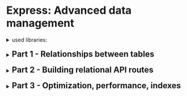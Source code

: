 # Express: Advanced data management

<details>
<summary>used libraries:</summary>

```js
npm init -y
npm install date-fns, express, uuid
npm install nodemon -D
npm install nodemone -g
npm install cors
npm install better-sqlite3
```

</details>

<br />

<details>
<summary><h2 style="display:inline"><strong>Part 1 - Relationships between tables</strong></h2></summary>

1. ### Update **database/database.js**:
   replace `console.log('The DB and table "employees" have been created!')` with

```js
db.prepare(
	`CREATE TABLE IF NOT EXISTS projects
  (
    id INTEGER PRIMARY KEY AUTOINCREMENT,
    employee_id INTEGER NOT NULL,
    project_name TEXT NOT NULL,
    deadline TEXT,
    FOREIGN KEY (employee_id) REFERENCES employees(id)
  )`
).run()

db.prepare(
	`CREATE TABLE IF NOT EXISTS skills
    (
      id INTEGER PRIMARY KEY AUTOINCREMENT,
      name TEXT NOT NULL UNIQUE
    )`
).run()

db.prepare(
	`CREATE TABLE IF NOT EXISTS employee_skills 
    (
      employee_id INTEGER NOT NULL,
      skill_id INTEGER NOT NULL,
      PRIMARY KEY (employee_id, skill_id),
      FOREIGN KEY (employee_id) REFERENCES employees(id),
      FOREIGN KEY (skill_id) REFERENCES skills(id)
    )`
).run()

console.log('The DB and tables have been created!')
```

2. ### Start the server

- New tables should be created. Check console output.

1. ### Open program **DB Browser for SQLite**:

- check if new tables `projects`, `skills` and `employee_skills` have been created
- tab **Execute SQL** --> execute:

```sql
INSERT INTO projects (employee_id, project_name, deadline)
VALUES (40, "Project Blue Book", "2025-09-01");
```

```sql
INSERT INTO projects (employee_id, project_name, deadline)
VALUES (40, "Project Bluebeam", "2025-09-01")
```

```sql
INSERT INTO skills (name) VALUES("Digging");
INSERT INTO skills (name) VALUES("Driving");
INSERT INTO skills (name) VALUES("Hairstyling");
INSERT INTO skills (name) VALUES("Receptionist");
INSERT INTO skills (name) VALUES("Fullstack developer");
INSERT INTO skills (name) VALUES("Customer support");
```

```sql
INSERT INTO employee_skills (employee_id, skill_id) VALUES (35, 5);
INSERT INTO employee_skills (employee_id, skill_id) VALUES (42, 6);
INSERT INTO employee_skills (employee_id, skill_id) VALUES (12, 3);
INSERT INTO employee_skills (employee_id, skill_id) VALUES (15, 1);
INSERT INTO employee_skills (employee_id, skill_id) VALUES (50, 4);
INSERT INTO employee_skills (employee_id, skill_id) VALUES (26, 2);
```

- tab **Browse Data** -> choose Table:

  - "projects" -> see records
  - "skills" -> see records
  - "employee_skills" -> see records

- save Project

4. ### Create **queries\projectsWithEmployee.js**:

```js
import { db } from '../database/database.js'

export function getProjectsWithEmployee() {
	return db
		.prepare(
			`
      SELECT projects.project_name, projects.deadline, employees.first_name, employees.last_name FROM projects INNER JOIN employees ON projects.employee_id = employees.id
      `
		)
		.all()
}
```

5. ### Create **routes/projects.js**

```js
import { Router } from 'express'
import { getProjectsWithEmployee } from '../queries/projectsWithEmployee.js'

export const projectsRouter = new Router()

projectsRouter.get('/active-projects', (req, res) => {
	const data = getProjectsWithEmployee()
	res.json(data)
})
```

6. ### Update **server.js**:

   after `app.use('/', rootRouter)` add `app.use("/projects", projectsRouter)` + import router

7. ### Open browser:
   `http://localhost:3500/projects/active-projects`

Result should be:

```
[
  {
    "project_name": "Project Blue Book",
    "deadline": "2025-09-01",
    "first_name": "Joshua",
    "last_name": "Walker"
  },
  {
    "project_name": "Project Bluebeam",
    "deadline": "2025-09-01",
    "first_name": "Joshua",
    "last_name": "Walker"
  }
]
```

</details>

<br />

<details>
<summary><h2 style="display:inline"><strong>Part 2 - Building relational API routes</strong></h2></summary>

<br />

1. ### Create **queries\employeesWithSkills.js**

```js
import { db } from '../database/database.js'

export function getEmployeesWithSkills() {
	return db
		.prepare(
			`
      SELECT employees.first_name, employees.last_name, skills.name AS skill FROM employees
      INNER JOIN employee_skills ON employees.id = employee_skills.employee_id
      INNER JOIN skills ON employee_skills.skill_id = skills.id
      `
		)
		.all()
}
```

2. ### Create **queries\projectsByEmployeeID.js**

```js
import { db } from '../database/database.js'

export function getProjectsByEmployeeID(employeeID) {
	return db
		.prepare(
			`
      SELECT project_name, deadline FROM projects
      WHERE employee_id = ?
      `
		)
		.all(employeeID)
}
```

3. ### Create **queries\skillsByEmployeeID.js**

```js
import { db } from '../database/database.js'

export function getSkillsByEmployeeID(employeeID) {
	return db
		.prepare(
			`
      SELECT skills.name as skill FROM employee_skills
      INNER JOIN skills ON employee_skills. skill_id = skills.id
      WHERE employee_skills.employee_id = ?
      `
		)
		.all(employeeID)
}
```

4. ### Create **queries\latestProjects.js**

```js
import { db } from '../database/database.js'

export function getLatestProjects() {
	return db
		.prepare(
			`
      SELECT project_name, deadline FROM projects
      ORDER BY deadline DESC
      LIMIT 5
      `
		)
		.all()
}
```

5. ### Create **routes\skills.js**

```js
import { Router } from 'express'
import { getEmployeesWithSkills } from '../queries/employeesWithSkills.js'
import { getSkillsByEmployeeID } from '../queries/skillsByEmployeeID.js'

export const skillsRouter = new Router()

skillsRouter.get('/', (req, res) => {
	const data = getEmployeesWithSkills()
	res.json(data)
})

skillsRouter.get('/employee/:id', (req, res) => {
	const employeeID = req.params.id
	const data = getSkillsByEmployeeID(employeeID)
	res.json(data)
})
```

6. ### Update **routes\projects.js**: add

```js
import { getLatestProjects } from '../queries/latestProjects.js'
import { getProjectsByEmployeeID } from '../queries/projectsByEmployeeID.js'

projectsRouter.get('/by-employee/:id', (req, res) => {
	const employeeID = req.params.id
	const data = getProjectsByEmployeeID(employeeID)
	res.json(data)
})

projectsRouter.get('/latest', (req, res) => {
	const data = getLatestProjects()
	res.json(data)
})
```

7. ### Update **server.js**

- attach router `app.use('/skills', skillsRouter)` + import

8. ### Open browser to test:

   - `http://localhost:3500/skills`
   - `http://localhost:3500/skills/employee/35`
   - `http://localhost:3500/projects/by-employee/40`
   - `http://localhost:3500/projects/latest`

</details>

<br />

<details>
<summary><h2 style="display:inline"><strong>Part 3 - Optimization, performance, indexes</strong></h2></summary>

<br />

### **🔷 Indexes:**

1. ### Update **database\database.js**:
   before `console.log` add

```js
//* --------------------------------- Indexes -------------------------------- */
db.prepare(
	`
CREATE INDEX IF NOT EXISTS idx_projects_employee_id
ON projects (employee_id)
`
).run()

db.prepare(
	`
CREATE INDEX IF NOT EXISTS idx_employee_skills_employee_id
ON employee_skills (employee_id)
`
).run()

db.prepare(
	`
CREATE INDEX IF NOT EXISTS idx_projects_project_name
ON projects (project_name)
`
).run()

db.prepare(
	`
CREATE INDEX IF NOT EXISTS idx_skills_name
ON skills (name)
`
).run()
```

2. ### Run the server
3. ### Open program **DB Browser for SQLite**:

- tab **Database Structure** --> **Indices**: 4 indexes should be created

4. ### Save the project

### **🔷 Filtering with `WHERE`:**

Using `WHERE` clauses reduces the amount of data processed by limiting rows at the earliest stage of query execution. Efficient filters can significantly improve performance, especially when combined with proper indexes. Poorly selective or non-indexed filters, however, can still cause full table scans.

- Purpose: Reduce the dataset early in query execution.
- Performance: Works best when the filter columns are indexed.

```sql
-- Fast if 'age' is indexed
SELECT *
FROM users
WHERE age > 30;
```

### **🔷 Limitation with `LIMIT`:**

The `LIMIT` clause restricts the number of rows returned, which reduces memory usage and network transfer. While it speeds up result delivery to the client, it does not optimize the underlying scan or filtering itself. To achieve the best performance, `LIMIT` is often used together with indexed filtering or sorting.

- Purpose: Restrict the number of rows returned to the client.
- Performance: Reduces transfer/memory, but doesn’t optimize the scan itself.

```sql
-- Returns only the first 10 rows
SELECT *
FROM products
ORDER BY created_at DESC
LIMIT 10;
```

</details>
